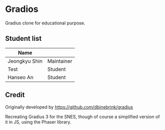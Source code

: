 # Gradios

Gradius clone for educational purpose.

## Student list

| Name         |            |
|--------------|------------|
| Jeongkyu Shin| Maintainer |
| Test         | Student    |
| Hanseo An    | Student    |


## Credit

Originally developed by https://github.com/dbinebrink/gradius

Recreating Gradius 3 for the SNES, though of course a simplified version of it in JS, using the Phaser library.

